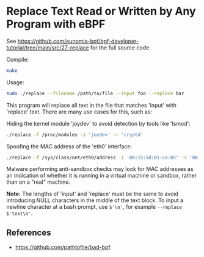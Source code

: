 # Replace Text Read or Written by Any Program with eBPF

See <https://github.com/eunomia-bpf/bpf-developer-tutorial/tree/main/src/27-replace> for the full source code.

Compile:

```bash
make
```

Usage:

```sh
sudo ./replace --filename /path/to/file --input foo --replace bar
```

This program will replace all text in the file that matches 'input' with 'replace' text.
There are many use cases for this, such as:

Hiding the kernel module 'joydev' to avoid detection by tools like 'lsmod':

```bash
./replace -f /proc/modules -i 'joydev' -r 'cryptd'
```

Spoofing the MAC address of the 'eth0' interface:

```bash
./replace -f /sys/class/net/eth0/address -i '00:15:5d:01:ca:05' -r '00:00:00:00:00:00'
```

Malware performing anti-sandbox checks may look for MAC addresses as an indication of whether it is running in a virtual machine or sandbox, rather than on a "real" machine.

**Note:** The lengths of 'input' and 'replace' must be the same to avoid introducing NULL characters in the middle of the text block. To input a newline character at a bash prompt, use `$'\n'`, for example `--replace $'text\n'`.

## References

- <https://github.com/pathtofile/bad-bpf>.